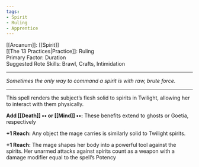 ```yaml
---
tags:
- Spirit
- Ruling
- Apprentice
---
```


[[Arcanum]]: [[Spirit]]\
[[The 13 Practices|Practice]]: Ruling\
Primary Factor: Duration\
Suggested Rote Skills: Brawl, Crafts, Intimidation

---

_Sometimes the only way to command a spirit is with raw, brute force._

---

This spell renders the subject’s flesh solid to spirits in Twilight, allowing her to interact with them physically.

**Add [[Death]] •• or [[Mind]] ••:** These benefits extend to ghosts or Goetia, respectively

**+1 Reach:** Any object the mage carries is similarly solid to Twilight spirits.

**+1 Reach:** The mage shapes her body into a powerful tool against the spirits. Her unarmed attacks against spirits count as a weapon with a damage modifier equal to the spell’s Potency